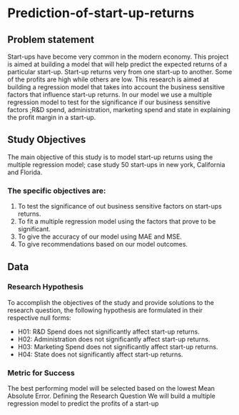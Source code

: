 # Prediction-of-start-up-returns

## Problem statement
Start-ups have become very common in the modern economy. This project is aimed at building a model that will help predict the expected returns of a particular start-up. Start-up returns very from one start-up to another. Some of the profits are high while others are low. This research is aimed at building a regression model that takes into account the business sensitive factors that influence start-up returns. In our model we use a multiple regression model to test for the significance if our business sensitive factors  ;R&D spend, administration, marketing spend and state in explaining the profit margin in a start-up.


## Study Objectives
The main objective of this study is to model start-up returns using the multiple regression model; case study 50 start-ups in new york, California and Florida.

### The specific objectives are:
1. To test the significance of out business sensitive factors on start-ups returns.
2. To fit a multiple regression model using the factors that prove to be significant.
3. To give the accuracy of our model using MAE and MSE.
4. To give recommendations based on our model outcomes.


## Data

### Research Hypothesis

To accomplish the objectives of the study and provide solutions to the research question, the following hypothesis are formulated in their respective null forms:
* H01: R&D Spend does not significantly affect start-up returns.
* H02: Administration does not significantly affect start-up returns.
* H03: Marketing Spend does not significantly affect start-up returns.
* H04: State does not significantly affect start-up returns.


### Metric for Success
The best performing model will be selected based on the lowest Mean Absolute Error.
Defining the Research Question
We will build a multiple regression model to predict the profits of a start-up
